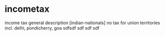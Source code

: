 # incometax

income tax general description [indian-nationals]
no tax for union territories incl. delhi, pondicherry, goa
sdfsdf
sdf
sdf
sdf
